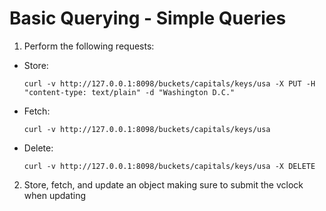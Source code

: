 # Basic Querying - Simple Queries

1) Perform the following requests:

  - Store:

        curl -v http://127.0.0.1:8098/buckets/capitals/keys/usa -X PUT -H "content-type: text/plain" -d "Washington D.C."

  - Fetch:

        curl -v http://127.0.0.1:8098/buckets/capitals/keys/usa

  - Delete:

        curl -v http://127.0.0.1:8098/buckets/capitals/keys/usa -X DELETE

2) Store, fetch, and update an object making sure to submit the vclock when updating
